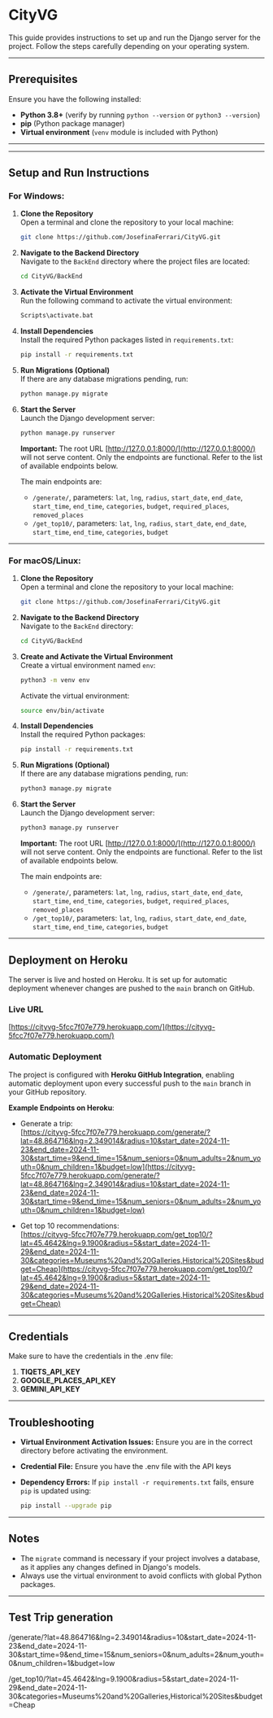# CityVG

This guide provides instructions to set up and run the Django server for the project. Follow the steps carefully depending on your operating system.

---

## Prerequisites

Ensure you have the following installed:

- **Python 3.8+** (verify by running `python --version` or `python3 --version`)
- **pip** (Python package manager)
- **Virtual environment** (`venv` module is included with Python)

---

---

## Setup and Run Instructions

### For Windows:

1. **Clone the Repository**  
   Open a terminal and clone the repository to your local machine:

   ```bash
   git clone https://github.com/JosefinaFerrari/CityVG.git
   ```

2. **Navigate to the Backend Directory**  
   Navigate to the `BackEnd` directory where the project files are located:

   ```bash
   cd CityVG/BackEnd
   ```

3. **Activate the Virtual Environment**  
   Run the following command to activate the virtual environment:

   ```bash
   Scripts\activate.bat
   ```

4. **Install Dependencies**  
   Install the required Python packages listed in `requirements.txt`:

   ```bash
   pip install -r requirements.txt
   ```

5. **Run Migrations (Optional)**  
   If there are any database migrations pending, run:

   ```bash
   python manage.py migrate
   ```

6. **Start the Server**  
   Launch the Django development server:

   ```bash
   python manage.py runserver
   ```

   **Important:** The root URL [http://127.0.0.1:8000/](http://127.0.0.1:8000/) will not serve content. Only the endpoints are functional. Refer to the list of available endpoints below.

   The main endpoints are:
   - `/generate/`, parameters: `lat`, `lng`, `radius`, `start_date`, `end_date`, `start_time`, `end_time`, `categories`, `budget`, `required_places`, `removed_places`
   - `/get_top10/`, parameters: `lat`, `lng`, `radius`, `start_date`, `end_date`, `start_time`, `end_time`, `categories`, `budget`

---

### For macOS/Linux:

1. **Clone the Repository**  
   Open a terminal and clone the repository to your local machine:

   ```bash
   git clone https://github.com/JosefinaFerrari/CityVG.git
   ```

2. **Navigate to the Backend Directory**  
   Navigate to the `BackEnd` directory:

   ```bash
   cd CityVG/BackEnd
   ```

3. **Create and Activate the Virtual Environment**  
   Create a virtual environment named `env`:

   ```bash
   python3 -m venv env
   ```

   Activate the virtual environment:

   ```bash
   source env/bin/activate
   ```

4. **Install Dependencies**  
   Install the required Python packages:

   ```bash
   pip install -r requirements.txt
   ```

5. **Run Migrations (Optional)**  
   If there are any database migrations pending, run:

   ```bash
   python3 manage.py migrate
   ```

6. **Start the Server**  
   Launch the Django development server:

   ```bash
   python3 manage.py runserver
   ```

   **Important:** The root URL [http://127.0.0.1:8000/](http://127.0.0.1:8000/) will not serve content. Only the endpoints are functional. Refer to the list of available endpoints below.

   The main endpoints are:
   - `/generate/`, parameters: `lat`, `lng`, `radius`, `start_date`, `end_date`, `start_time`, `end_time`, `categories`, `budget`, `required_places`, `removed_places`
   - `/get_top10/`, parameters: `lat`, `lng`, `radius`, `start_date`, `end_date`, `start_time`, `end_time`, `categories`, `budget`
     
---

## Deployment on Heroku

The server is live and hosted on Heroku. It is set up for automatic deployment whenever changes are pushed to the `main` branch on GitHub.

### Live URL
[https://cityvg-5fcc7f07e779.herokuapp.com/](https://cityvg-5fcc7f07e779.herokuapp.com/)

### Automatic Deployment
The project is configured with **Heroku GitHub Integration**, enabling automatic deployment upon every successful push to the `main` branch in your GitHub repository.

**Example Endpoints on Heroku**:
- Generate a trip:  
  [https://cityvg-5fcc7f07e779.herokuapp.com/generate/?lat=48.864716&lng=2.349014&radius=10&start_date=2024-11-23&end_date=2024-11-30&start_time=9&end_time=15&num_seniors=0&num_adults=2&num_youth=0&num_children=1&budget=low](https://cityvg-5fcc7f07e779.herokuapp.com/generate/?lat=48.864716&lng=2.349014&radius=10&start_date=2024-11-23&end_date=2024-11-30&start_time=9&end_time=15&num_seniors=0&num_adults=2&num_youth=0&num_children=1&budget=low)

- Get top 10 recommendations:  
  [https://cityvg-5fcc7f07e779.herokuapp.com/get_top10/?lat=45.4642&lng=9.1900&radius=5&start_date=2024-11-29&end_date=2024-11-30&categories=Museums%20and%20Galleries,Historical%20Sites&budget=Cheap](https://cityvg-5fcc7f07e779.herokuapp.com/get_top10/?lat=45.4642&lng=9.1900&radius=5&start_date=2024-11-29&end_date=2024-11-30&categories=Museums%20and%20Galleries,Historical%20Sites&budget=Cheap)

---
## Credentials

Make sure to have the credentials in the .env file:

1. **TIQETS_API_KEY** 
2. **GOOGLE_PLACES_API_KEY**
3. **GEMINI_API_KEY**
---
## Troubleshooting

- **Virtual Environment Activation Issues:** Ensure you are in the correct directory before activating the environment.
- **Credential File:** Ensure you have the .env file with the API keys
- **Dependency Errors:** If `pip install -r requirements.txt` fails, ensure `pip` is updated using:

   ```bash
   pip install --upgrade pip
   ```

---

## Notes

- The `migrate` command is necessary if your project involves a database, as it applies any changes defined in Django's models.
- Always use the virtual environment to avoid conflicts with global Python packages.
  

---

## Test Trip generation

/generate/?lat=48.864716&lng=2.349014&radius=10&start_date=2024-11-23&end_date=2024-11-30&start_time=9&end_time=15&num_seniors=0&num_adults=2&num_youth=0&num_children=1&budget=low

/get_top10/?lat=45.4642&lng=9.1900&radius=5&start_date=2024-11-29&end_date=2024-11-30&categories=Museums%20and%20Galleries,Historical%20Sites&budget=Cheap

